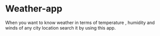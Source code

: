 # Weather-app
When you want to know weather in terms of temperature , humidity and winds of any city location search it by using this app.
